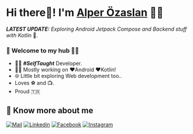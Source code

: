 # Hi there👋! I'm [Alper Özaslan](https://www.linkedin.com/in/alper-%C3%B6zaslan-6552a151/) 🙋‍♂️

_**LATEST UPDATE:**_ _Exploring Android Jetpack Compose and Backend stuff with Kotlin_ 🥽.

### 🎍 Welcome to my hub 👨‍💻

- 👨‍💻 ***#SelfTaught*** Developer.
- 👨‍💻 Mostly working on ❤️Android ❤️Kotlin!
- 🌐 Little bit exploring Web development too..
- Loves ⚽ and 📺.
- Proud 🇹🇷

## 🔗 Know more about me 

[![Mail](https://img.shields.io/badge/-Say%20Hi!-black?style=for-the-badge&logo=gmail)](mailto:alper.ytu7@gmail.com)
[![Linkedin](https://img.shields.io/badge/-LinkedIn-black?style=for-the-badge&logo=Linkedin)](https://www.linkedin.com/in/alper-%C3%B6zaslan-6552a151/)
[![Facebook](https://img.shields.io/badge/-Facebook-black?style=for-the-badge&logo=facebook)](https://www.facebook.com/alperozaslan7/)
[![Instagram](https://img.shields.io/badge/-Instagram-black?style=for-the-badge&logo=instagram)](https://www.instagram.com/alperozaslan/)

